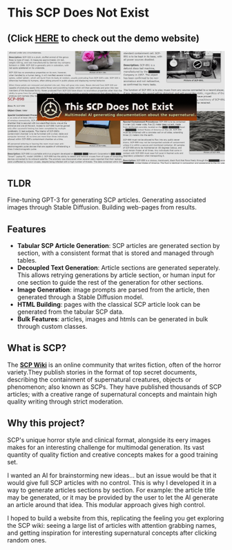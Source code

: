 # This SCP Does Not Exist 
## (Click [**HERE**](https://lucmaki.github.io/this-scp-does-not-exist/) to check out the demo website)

![Cover image](/readme-img.png)

## TLDR
Fine-tuning GPT-3 for generating SCP articles.
Generating associated images through Stable Diffusion.
Building web-pages from results.

## Features
- **Tabular SCP Article Generation**: SCP articles are generated section by section, with a consistent format that is stored and managed through tables.
- **Decoupled Text Generation**: Article sections are generated seperately. This allows retrying generations by article section, or human input for one section to guide the rest of the generation for other sections.
- **Image Generation**: image prompts are parsed from the article, then generated through a Stable Diffusion model.
- **HTML Building**: pages with the classical SCP article look can be generated from the tabular SCP data.
- **Bulk Features**: articles, images and htmls can be generated in bulk through custom classes.

## What is SCP?
The [**SCP Wiki**](https://scp-wiki.wikidot.com/scp-series) is an online community that writes fiction, often of the horror variety.They publish stories in the format of top secret documents, describing the containment of supernatural creatures, objects or phenomenon; also known as SCPs. They have published thousands of SCP articles; with a creative range of supernatural concepts and maintain high quality writing through strict moderation.

## Why this project?
SCP's unique horror style and clinical format, alongside its eery images makes for an interesting challenge for multimodal generation. Its vast quantity of quality fiction and creative concepts makes for a good training set.  

I wanted an AI for brainstorming new ideas... but an issue would be that it would give full SCP articles with no control. This is why I developed it in a way to generate articles sections by section. For example: the article title may be generated, or it may be provided by the user to let the AI generate an article around that idea. This modular approach gives high control.

I hoped to build a website from this, replicating the feeling you get exploring the SCP wiki: seeing a large list of articles with attention grabbing names, and getting inspiration for interesting supernatural concepts after clicking random ones.
